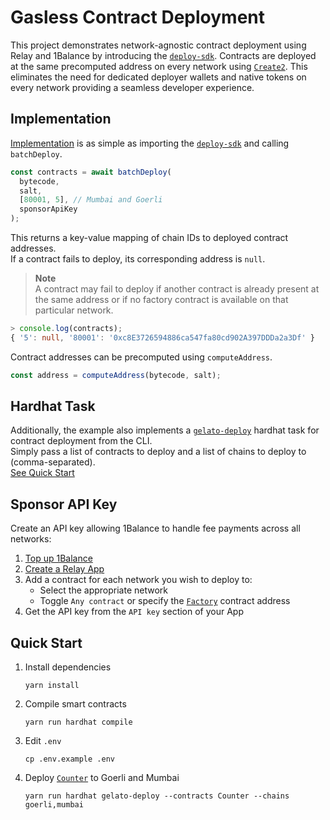 # Gasless Contract Deployment

This project demonstrates network-agnostic contract deployment using Relay and 1Balance by introducing the [``deploy-sdk``](https://github.com/gelatodigital/relay-gasless-contract-deploy/blob/main/src/deploy-sdk/index.ts).
Contracts are deployed at the same precomputed address on every network using [``Create2``](https://github.com/gelatodigital/relay-gasless-contract-deploy/blob/main/contracts/Factory.sol#L15).
This eliminates the need for dedicated deployer wallets and native tokens on every network providing a seamless developer experience.

## Implementation
[Implementation](https://github.com/gelatodigital/relay-gasless-contract-deploy/blob/main/tasks/gasless-deploy.ts#L31-L36) is as simple as importing the [``deploy-sdk``](https://github.com/gelatodigital/relay-gasless-contract-deploy/tree/main/src/deploy-sdk) and calling ``batchDeploy``.

```ts
const contracts = await batchDeploy(
  bytecode,
  salt,
  [80001, 5], // Mumbai and Goerli
  sponsorApiKey
);
```

This returns a key-value mapping of chain IDs to deployed contract addresses.  
If a contract fails to deploy, its corresponding address is ``null``.

> **Note**  
> A contract may fail to deploy if another contract is already present at the same address or if no factory contract is available on that particular network.

```ts
> console.log(contracts);
{ '5': null, '80001': '0xc8E3726594886ca547fa80cd902A397DDDa2a3Df' }
```

Contract addresses can be precomputed using ``computeAddress``.

```ts
const address = computeAddress(bytecode, salt);
```

## Hardhat Task
Additionally, the example also implements a [``gelato-deploy``](https://github.com/gelatodigital/relay-gasless-contract-deploy/blob/main/tasks/gelato-deploy.ts) hardhat task for contract deployment from the CLI.  
Simply pass a list of contracts to deploy and a list of chains to deploy to (comma-separated).  
[See Quick Start](#quick-start)

## Sponsor API Key
Create an API key allowing 1Balance to handle fee payments across all networks:
1. [Top up 1Balance](https://relay.gelato.network/balance)
2. [Create a Relay App](https://relay.gelato.network/apps/create)
3. Add a contract for each network you wish to deploy to:
   - Select the appropriate network
   - Toggle ``Any contract`` or specify the [``Factory``](https://github.com/gelatodigital/relay-gasless-contract-deploy/blob/main/src/deploy-sdk/constants.ts#L1) contract address
5. Get the API key from the ``API key`` section of your App

## Quick Start
1. Install dependencies
   ```
   yarn install
   ```
2. Compile smart contracts
   ```
   yarn run hardhat compile
   ```
3. Edit ``.env``
   ```
   cp .env.example .env
   ```
7. Deploy [``Counter``](https://github.com/gelatodigital/relay-gasless-contract-deploy/blob/main/contracts/Counter.sol) to Goerli and Mumbai
   ```
   yarn run hardhat gelato-deploy --contracts Counter --chains goerli,mumbai
   ```
